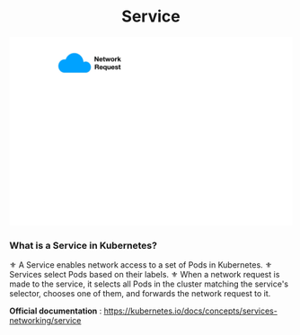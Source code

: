 <div align="center">
  <h1> Service </h1>
</div>

![service](../images/service.gif)

### What is a Service in Kubernetes?

⚜ A Service enables network access to a set of Pods in Kubernetes.
⚜ Services select Pods based on their labels. 
⚜ When a network request is made to the service, it selects all Pods in the cluster matching the service's selector, chooses one of them, and forwards the network request to it.

**Official documentation** : https://kubernetes.io/docs/concepts/services-networking/service
